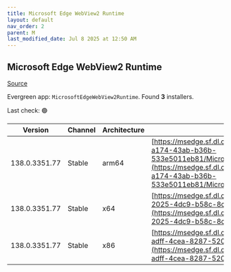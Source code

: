 ```yaml
---
title: Microsoft Edge WebView2 Runtime
layout: default
nav_order: 2
parent: M
last_modified_date: Jul 8 2025 at 12:50 AM
---
```


## Microsoft Edge WebView2 Runtime

[Source](https://developer.microsoft.com/en-us/microsoft-edge/webview2/)

Evergreen app: `MicrosoftEdgeWebView2Runtime`. Found **3** installers.

Last check: 🟢

| Version       | Channel | Architecture | URI                                                                                                                                                                                                                                                                                                                            |
| ------------- | ------- | ------------ | ------------------------------------------------------------------------------------------------------------------------------------------------------------------------------------------------------------------------------------------------------------------------------------------------------------------------------ |
| 138.0.3351.77 | Stable  | arm64        | [https://msedge.sf.dl.delivery.mp.microsoft.com/filestreamingservice/files/6c87cf08-a174-43ab-b36b-533e5011eb81/MicrosoftEdgeWebView2RuntimeInstallerARM64.exe](https://msedge.sf.dl.delivery.mp.microsoft.com/filestreamingservice/files/6c87cf08-a174-43ab-b36b-533e5011eb81/MicrosoftEdgeWebView2RuntimeInstallerARM64.exe) |
| 138.0.3351.77 | Stable  | x64          | [https://msedge.sf.dl.delivery.mp.microsoft.com/filestreamingservice/files/eecdb11d-2025-4dc9-b58c-8c7750f89f33/MicrosoftEdgeWebView2RuntimeInstallerX64.exe](https://msedge.sf.dl.delivery.mp.microsoft.com/filestreamingservice/files/eecdb11d-2025-4dc9-b58c-8c7750f89f33/MicrosoftEdgeWebView2RuntimeInstallerX64.exe)     |
| 138.0.3351.77 | Stable  | x86          | [https://msedge.sf.dl.delivery.mp.microsoft.com/filestreamingservice/files/98366c49-adff-4cea-8287-52002d151357/MicrosoftEdgeWebView2RuntimeInstallerX86.exe](https://msedge.sf.dl.delivery.mp.microsoft.com/filestreamingservice/files/98366c49-adff-4cea-8287-52002d151357/MicrosoftEdgeWebView2RuntimeInstallerX86.exe)     |
